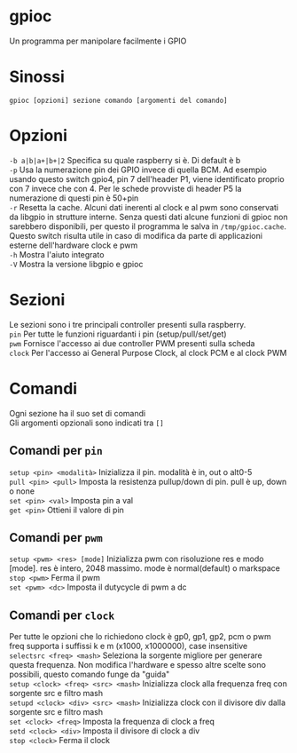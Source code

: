 gpioc
=====
Un programma per manipolare facilmente i GPIO

# Sinossi
`gpioc [opzioni] sezione comando [argomenti del comando]`

# Opzioni
`-b a|b|a+|b+|2` Specifica su quale raspberry si è. Di default è b  
`-p` Usa la numerazione pin dei GPIO invece di quella BCM. Ad esempio usando questo switch gpio4, pin 7 dell'header P1, viene identificato proprio con 7 invece che con 4. Per le schede provviste di header P5 la numerazione di questi pin è 50+pin  
`-r` Resetta la cache. Alcuni dati inerenti al clock e al pwm sono conservati da libgpio in strutture interne. Senza questi dati alcune funzioni di gpioc non sarebbero disponibili, per questo il programma le salva in `/tmp/gpioc.cache`. Questo switch risulta utile in caso di modifica da parte di applicazioni esterne dell'hardware clock e pwm  
`-h` Mostra l'aiuto integrato  
`-V` Mostra la versione libgpio e gpioc  

# Sezioni
Le sezioni sono i tre principali controller presenti sulla raspberry.  
`pin` Per tutte le funzioni riguardanti i pin (setup/pull/set/get)  
`pwm` Fornisce l'accesso ai due controller PWM presenti sulla scheda  
`clock` Per l'accesso ai General Purpose Clock, al clock PCM e al clock PWM  

# Comandi
Ogni sezione ha il suo set di comandi  
Gli argomenti opzionali sono indicati tra `[]`  

Comandi per `pin`
-----------------
`setup <pin> <modalità>` Inizializza il pin. modalità è in, out o alt0-5  
`pull <pin> <pull>` Imposta la resistenza pullup/down di pin. pull è up, down o none  
`set <pin> <val>` Imposta pin a val  
`get <pin>` Ottieni il valore di pin  

Comandi per `pwm`
-----------------
`setup <pwm> <res> [mode]` Inizializza pwm con risoluzione res e modo [mode]. res è intero, 2048 massimo. mode è normal(default) o markspace  
`stop <pwm>` Ferma il pwm  
`set <pwm> <dc>` Imposta il dutycycle di pwm a dc  

Comandi per `clock`
-------------------
Per tutte le opzioni che lo richiedono clock è gp0, gp1, gp2, pcm o pwm  
freq supporta i suffissi k e m (x1000, x1000000), case insensitive  
`selectsrc <freq> <mash>` Seleziona la sorgente migliore per generare questa frequenza. Non modifica l'hardware e spesso altre scelte sono possibili, questo comando funge da "guida"  
`setup <clock> <freq> <src> <mash>` Inizializza clock alla frequenza freq con sorgente src e filtro mash  
`setupd <clock> <div> <src> <mash>` Inizializza clock con il divisore div dalla sorgente src e filtro mash  
`set <clock> <freq>` Imposta la frequenza di clock a freq  
`setd <clock> <div>` Imposta il divisore di clock a div  
`stop <clock>` Ferma il clock  
